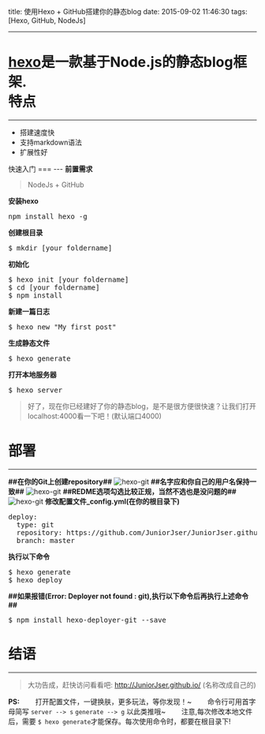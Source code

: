 title: 使用Hexo + GitHub搭建你的静态blog
date: 2015-09-02 11:46:30
tags: [Hexo, GitHub, NodeJs]

---
[hexo](https://github.com/tommy351/hexo)是一款基于Node.js的静态blog框架.  
特点
===
---
<ul><li>搭建速度快</li><li>支持markdown语法</li><li>扩展性好</li></ul>
快速入门
===
---
<strong>前置需求</strong>
<blockquote>NodeJs + GitHub</blockquote>  
<strong>安装hexo</strong>
<pre>npm install hexo -g</pre>
<strong>创建根目录</strong>
<pre>$ mkdir [your foldername]</pre>
<strong>初始化</strong>
<pre>
$ hexo init [your foldername]
$ cd [your foldername]
$ npm install
</pre>
<strong>新建一篇日志</strong>
<pre>$ hexo new "My first post"</pre>
<strong>生成静态文件</strong>
<pre>$ hexo generate</pre>
<strong>打开本地服务器</strong>
<pre>$ hexo server</pre>

>好了，现在你已经建好了你的静态blog，是不是很方便很快速？让我们打开localhost:4000看一下吧！(默认端口4000)

部署
===
---
<strong>##在你的Git上创建repository##</strong>
![hexo-git](/img/hexo-git1.png)
<strong>##名字应和你自己的用户名保持一致##</strong>
![hexo-git](/img/hexo-git2.png)
<strong>##REDME选项勾选比较正规，当然不选也是没问题的##</strong>
![hexo-git](/img/hexo-git3.png)
<strong>修改配置文件_config.yml(在你的根目录下)</strong>
<pre>deploy:
  type: git
  repository: https://github.com/JuniorJser/JuniorJser.github.io.git
  branch: master
</pre>
<strong>执行以下命令</strong>
<pre>
$ hexo generate
$ hexo deploy
</pre>
<strong>##如果报错(Error: Deployer not found : git),执行以下命令后再执行上述命令##</strong>
<pre>
$ npm install hexo-deployer-git --save
</pre>

结语
===
---
>大功告成，赶快访问看看吧: http://JuniorJser.github.io/ (名称改成自己的)


<strong>PS:</strong>
&emsp;&emsp;打开配置文件，一键换肤，更多玩法，等你发现！~
&emsp;&emsp;命令行可用首字母简写 `server --> s`  `generate --> g` 以此类推哦~
&emsp;&emsp;注意,每次修改本地文件后，需要 ` $ hexo generate `才能保存。每次使用命令时，都要在根目录下!